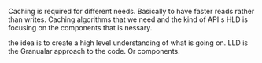 Caching is required for different needs. Basically to have faster reads rather than writes. Caching algorithms that we need and the kind of API's 
HLD is focusing on the components that is nessary. 

the idea is to create a high level understanding of what is going on. 
LLD is the Granualar approach to the code. Or components. 
